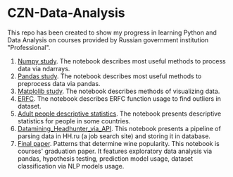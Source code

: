# CZN-Data-Analysis
This repo has been created to show my progress in learning Python and Data Analysis on courses provided by Russian government institution "Professional".
1. [Numpy study](https://nbviewer.org/github/kobazauros/CZN-Data-Analysis/blob/main/Numpy_study.ipynb). The notebook describes most useful methods to process data via ndarrays.
2. [Pandas study](https://nbviewer.org/github/kobazauros/CZN-Data-Analysis/blob/main/Pandas_study.ipynb). The notebook describes most useful methods to preprocess data via pandas.
3. [Matplolib study](https://nbviewer.org/github/kobazauros/CZN-Data-Analysis/blob/main/Matplotlib_study.ipynb). The notebook describes methods of visualizing data.
4. [ERFC](https://nbviewer.org/github/kobazauros/CZN-Data-Analysis/blob/main/ERFC.ipynb). The notebook describes ERFC function usage to find outliers in dataset.
5. [Adult people descriptive statistics](). The notebook presents descriptive statistics for people in some countries.
6. [Datamining_Headhunter_via_API](). This notebook presents a pipeline of parsing data in HH.ru (a job search site) and storing it in database.
7. [Final paper](https://nbviewer.org/github/kobazauros/CZN-Data-Analysis/blob/main/Final%20paper.%20Patterns%20that%20determine%20wine%20popularity..ipynb#6). Patterns that determine wine popularity. This notebook is courses' graduation paper. It features exploratory data analysis via pandas, hypothesis testing, prediction model usage, dataset classification via NLP models usage.
